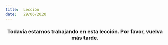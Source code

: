 ```yaml
---
title:  Lección
date:   29/06/2020
---
```


### <center>Todavía estamos trabajando en esta lección. Por favor, vuelva más tarde.</center>